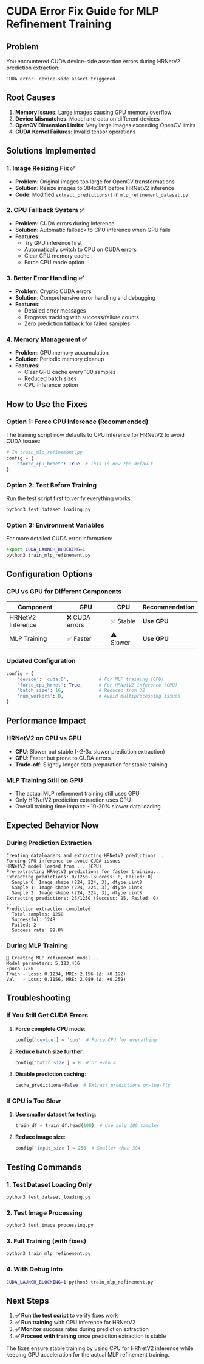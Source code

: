 # CUDA Error Fix Guide for MLP Refinement Training

## Problem
You encountered CUDA device-side assertion errors during HRNetV2 prediction extraction:
```
CUDA error: device-side assert triggered
```

## Root Causes
1. **Memory Issues**: Large images causing GPU memory overflow
2. **Device Mismatches**: Model and data on different devices
3. **OpenCV Dimension Limits**: Very large images exceeding OpenCV limits
4. **CUDA Kernel Failures**: Invalid tensor operations

## Solutions Implemented

### 1. Image Resizing Fix ✅
- **Problem**: Original images too large for OpenCV transformations
- **Solution**: Resize images to 384x384 before HRNetV2 inference
- **Code**: Modified `extract_predictions()` in `mlp_refinement_dataset.py`

### 2. CPU Fallback System ✅
- **Problem**: CUDA errors during inference
- **Solution**: Automatic fallback to CPU inference when GPU fails
- **Features**:
  - Try GPU inference first
  - Automatically switch to CPU on CUDA errors
  - Clear GPU memory cache
  - Force CPU mode option

### 3. Better Error Handling ✅
- **Problem**: Cryptic CUDA errors
- **Solution**: Comprehensive error handling and debugging
- **Features**:
  - Detailed error messages
  - Progress tracking with success/failure counts
  - Zero prediction fallback for failed samples

### 4. Memory Management ✅
- **Problem**: GPU memory accumulation
- **Solution**: Periodic memory cleanup
- **Features**:
  - Clear GPU cache every 100 samples
  - Reduced batch sizes
  - CPU inference option

## How to Use the Fixes

### Option 1: Force CPU Inference (Recommended)
The training script now defaults to CPU inference for HRNetV2 to avoid CUDA issues:

```python
# In train_mlp_refinement.py
config = {
    'force_cpu_hrnet': True  # This is now the default
}
```

### Option 2: Test Before Training
Run the test script first to verify everything works:

```bash
python3 test_dataset_loading.py
```

### Option 3: Environment Variables
For more detailed CUDA error information:

```bash
export CUDA_LAUNCH_BLOCKING=1
python3 train_mlp_refinement.py
```

## Configuration Options

### CPU vs GPU for Different Components

| Component | GPU | CPU | Recommendation |
|-----------|-----|-----|----------------|
| HRNetV2 Inference | ❌ CUDA errors | ✅ Stable | **Use CPU** |
| MLP Training | ✅ Faster | ⚠️ Slower | **Use GPU** |

### Updated Configuration
```python
config = {
    'device': 'cuda:0',           # For MLP training (GPU)
    'force_cpu_hrnet': True,      # For HRNetV2 inference (CPU)
    'batch_size': 16,             # Reduced from 32
    'num_workers': 0,             # Avoid multiprocessing issues
}
```

## Performance Impact

### HRNetV2 on CPU vs GPU
- **CPU**: Slower but stable (~2-3x slower prediction extraction)
- **GPU**: Faster but prone to CUDA errors
- **Trade-off**: Slightly longer data preparation for stable training

### MLP Training Still on GPU
- The actual MLP refinement training still uses GPU
- Only HRNetV2 prediction extraction uses CPU
- Overall training time impact: ~10-20% slower data loading

## Expected Behavior Now

### During Prediction Extraction
```
Creating dataloaders and extracting HRNetV2 predictions...
Forcing CPU inference to avoid CUDA issues
HRNetV2 model loaded from ... (CPU)
Pre-extracting HRNetV2 predictions for faster training...
Extracting predictions: 0/1250 (Success: 0, Failed: 0)
  Sample 0: Image shape (224, 224, 3), dtype uint8
  Sample 1: Image shape (224, 224, 3), dtype uint8
  Sample 2: Image shape (224, 224, 3), dtype uint8
Extracting predictions: 25/1250 (Success: 25, Failed: 0)
...
Prediction extraction completed:
  Total samples: 1250
  Successful: 1248
  Failed: 2
  Success rate: 99.8%
```

### During MLP Training
```
🧠 Creating MLP refinement model...
Model parameters: 5,123,456
Epoch 1/50
Train - Loss: 0.1234, MRE: 2.156 (Δ: +0.192)
Val   - Loss: 0.1156, MRE: 2.089 (Δ: +0.259)
```

## Troubleshooting

### If You Still Get CUDA Errors
1. **Force complete CPU mode**:
   ```python
   config['device'] = 'cpu'  # Force CPU for everything
   ```

2. **Reduce batch size further**:
   ```python
   config['batch_size'] = 8  # Or even 4
   ```

3. **Disable prediction caching**:
   ```python
   cache_predictions=False  # Extract predictions on-the-fly
   ```

### If CPU is Too Slow
1. **Use smaller dataset for testing**:
   ```python
   train_df = train_df.head(100)  # Use only 100 samples
   ```

2. **Reduce image size**:
   ```python
   config['input_size'] = 256  # Smaller than 384
   ```

## Testing Commands

### 1. Test Dataset Loading Only
```bash
python3 test_dataset_loading.py
```

### 2. Test Image Processing
```bash
python3 test_image_processing.py
```

### 3. Full Training (with fixes)
```bash
python3 train_mlp_refinement.py
```

### 4. With Debug Info
```bash
CUDA_LAUNCH_BLOCKING=1 python3 train_mlp_refinement.py
```

## Next Steps

1. **✅ Run the test script** to verify fixes work
2. **✅ Run training** with CPU inference for HRNetV2  
3. **✅ Monitor** success rates during prediction extraction
4. **✅ Proceed with training** once prediction extraction is stable

The fixes ensure stable training by using CPU for HRNetV2 inference while keeping GPU acceleration for the actual MLP refinement training. 